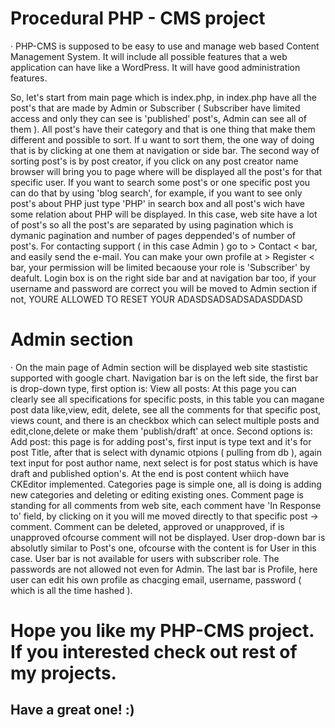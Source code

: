 # Procedural PHP - CMS project 

· PHP-CMS is supposed to be easy to use and manage web based Content Management System. It will include all possible features that a web application can have like a WordPress. It will have good administration features.

So, let's start from main page which is index.php, in index.php have all the post's that are made by Admin or Subscriber ( Subscriber have limited access and only they can see is 'published' post's, Admin can see all of them ).
All post's have their category and that is one thing that make them different and possible to sort. If u want to sort them, the one way of doing that is by clicking at one them at navigation or side bar. The second way of sorting post's is by post creator, if you click on any post creator name browser will bring you to page where will be displayed all the post's for that specific user. If you want to search some post's or one specific post you can do that by using 'blog search', for example, if you want to see only post's about PHP just type 'PHP' in search box and all post's wich have some relation about PHP will be displayed. In this case, web site have a lot of post's so all the post's are separated by using pagination which is dymanic pagination and number of pages deppended's of number of post's. For contacting support ( in this case Admin ) go to > Contact < bar, and easily send the e-mail. You can make your own profile at > Register < bar, your permission will be limited becaouse your role is 'Subscriber' by deafult. Login box is on the right side bar and at navigation bar too, if your username and password are correct you will be moved to Admin section if not, YOURE ALLOWED TO RESET YOUR ADASDSADSADSADASDDASD
# Admin section
· On the main page of Admin section will be displayed web site stastistic supported with google chart. Navigation bar is on the left side, the first bar is drop-down type, first option is:
View all posts: At this page you can clearly see all specifications for specific posts, in this table you can magane post data like,view, edit, delete, see all the comments for that specific post, views count, and there is an checkbox which can select multiple posts and edit,clone,delete or make them 'publish/draft' at once. Second options is:
Add post: this page is for adding post's, first input is type text and it's for post Title, after that is select with dynamic otpions ( pulling from db ), again text input for post author name, next select is for post status which is have draft and published option's. At the end is post content whiich have CKEditor implemented.
Categories page is simple one, all is doing is adding new categories and deleting or editing existing ones.
Comment page is standing for all comments from web site, each comment have 'In Response to' field, by clicking on it you will me moved directly to that specific post -> comment. Comment can be deleted, approved or unapproved, if is unapproved ofcourse comment will not be displayed. User drop-down bar is absolutly similar to Post's one, ofcourse with the content is for User in this case. User bar is not available for users with subscriber role. The passwords are not allowed not even for Admin. The last bar is Profile, here user can edit his own profile as chacging email, username, password ( which is all the time hashed ).

# Hope you like my PHP-CMS project. If you interested check out rest of my projects. 
Have a great one! :) 
-


